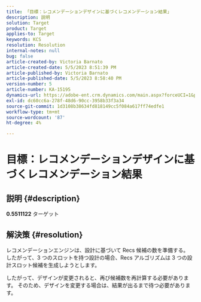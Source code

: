 ```yaml
---
title: 「目標：レコメンデーションデザインに基づくレコメンデーション結果」
description: 説明
solution: Target
product: Target
applies-to: Target
keywords: KCS
resolution: Resolution
internal-notes: null
bug: false
article-created-by: Victoria Barnato
article-created-date: 5/5/2023 8:51:39 PM
article-published-by: Victoria Barnato
article-published-date: 5/5/2023 8:58:40 PM
version-number: 5
article-number: KA-15195
dynamics-url: https://adobe-ent.crm.dynamics.com/main.aspx?forceUCI=1&pagetype=entityrecord&etn=knowledgearticle&id=0b8f5ca0-86eb-ed11-a7c6-6045bd0065f9
exl-id: dc60cc6a-278f-48d6-90cc-3958b33f3a34
source-git-commit: 1d3108b38634fd818149cc5f084a617ff74edfe1
workflow-type: tm+mt
source-wordcount: '87'
ht-degree: 4%

---
```


# 目標：レコメンデーションデザインに基づくレコメンデーション結果

## 説明 {#description}

<b>0.5511122</b>
ターゲット


## 解決策 {#resolution}


レコメンデーションエンジンは、設計に基づいて Recs 候補の数を準備する。 したがって、3 つのスロットを持つ設計の場合、Recs アルゴリズムは 3 つの設計スロット候補を生成しようとします。

したがって、デザインが変更されると、再び候補数を再計算する必要があります。 そのため、デザインを変更する場合は、結果が出るまで待つ必要があります。
